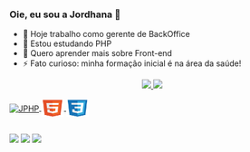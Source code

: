 ### Oie, eu sou a Jordhana 👋

- 🔭 Hoje trabalho como gerente de BackOffice
- 🌱 Estou estudando PHP 
- 🤔 Quero aprender mais sobre Front-end
- ⚡ Fato curioso: minha formação inicial é na área da saúde!

<div align="center">
  <a href="https://github.com/Jstreling">
  <img height="170em" src="https://github-readme-stats.vercel.app/api?username=Jstreling&show_icons=true&theme=tokyonight&include_all_commits=true&count_private=true"/>
  <img height="170em" src="https://github-readme-stats.vercel.app/api/top-langs/?username=Jstreling&layout=compact&langs_count=7&theme=tokyonight"/>
</div>

</div>
<div style="display: inline_block"><br>
  <img align="center" alt="JPHP" height="30" width="40" src="https://cdn.jsdelivr.net/gh/devicons/devicon/icons/php/php-original.svg">
  <img align="center" alt="Rafa-HTML" height="30" width="40" src="https://raw.githubusercontent.com/devicons/devicon/master/icons/html5/html5-original.svg">
  <img align="center" alt="Rafa-CSS" height="30" width="40" src="https://raw.githubusercontent.com/devicons/devicon/master/icons/css3/css3-original.svg">
</div>

##

<div>
<a href="https://instagram.com/jordhananutri" target="_blank"><img src="https://img.shields.io/badge/-Instagram-%23E4405F?style=for-the-badge&logo=instagram&logoColor=white" target="_blank"></a>
	<a href="https://twitter.com/jordhananutri"><img src="https://img.shields.io/badge/Twitter-1DA1F2?style=for-the-badge&logo=twitter&logoColor=white"></a>
<a href = "jordhana.vvstreling@gmail.com"><img src="https://img.shields.io/badge/Gmail-D14836?style=for-the-badge&logo=gmail&logoColor=white"></a>
</div>

